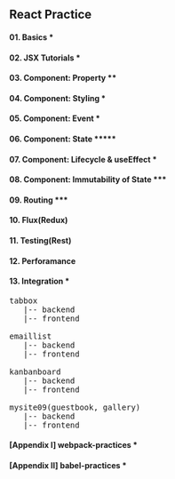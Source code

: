 ## React Practice

#### 01. Basics \*

#### 02. JSX Tutorials \*

#### 03. Component: Property \*\*

#### 04. Component: Styling \*

#### 05. Component: Event \*

#### 06. Component: State \*\*\*\*\*

#### 07. Component: Lifecycle & useEffect \*

#### 08. Component: Immutability of State \*\*\*

#### 09. Routing \*\*\*

#### 10. Flux(Redux)

#### 11. Testing(Rest)

#### 12. Perforamance

#### 13. Integration \*

<pre>
tabbox
   |-- backend
   |-- frontend

emaillist
   |-- backend
   |-- frontend

kanbanboard
   |-- backend
   |-- frontend

mysite09(guestbook, gallery)
   |-- backend
   |-- frontend
</pre>

#### [Appendix I] webpack-practices \*

#### [Appendix II] babel-practices \*
